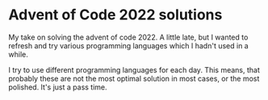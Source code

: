# Advent of Code 2022 solutions

My take on solving the advent of code 2022. A little late, but I wanted to
refresh and try various programming languages which I hadn't used in a while.

I try to use different programming languages for each day. This means,
that probably these are not the most optimal solution in most cases, or
the most polished. It's just a pass time.
